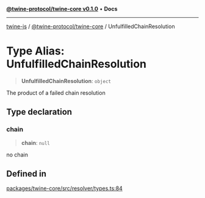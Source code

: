 [**@twine-protocol/twine-core v0.1.0**](../index.md) • **Docs**

***

[twine-js](../../../index.md) / [@twine-protocol/twine-core](../index.md) / UnfulfilledChainResolution

# Type Alias: UnfulfilledChainResolution

> **UnfulfilledChainResolution**: `object`

The product of a failed chain resolution

## Type declaration

### chain

> **chain**: `null`

no chain

## Defined in

[packages/twine-core/src/resolver/types.ts:84](https://github.com/twine-protocol/twine-js/blob/fb5041c7a2da4a796f653066248604ca1c5dccc6/packages/twine-core/src/resolver/types.ts#L84)
